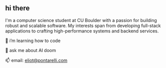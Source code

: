## hi there
I'm a computer science student at CU Boulder with a passion for building robust and scalable software. My interests span from developing full-stack applications to crafting high-performance systems and backend services.

🌱 i’m learning how to code

💬 ask me about AI doom

📫 email: eliot@pontarelli.com
